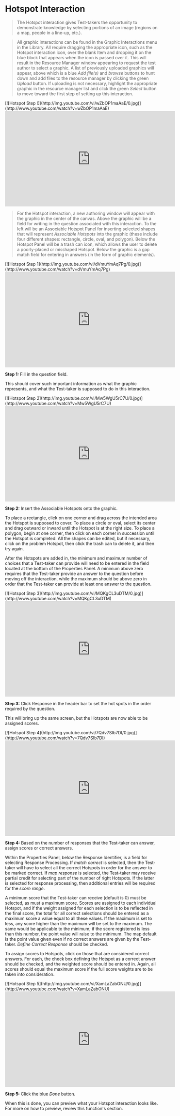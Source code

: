 # Hotspot Interaction

>The Hotspot interaction gives Test-takers the opportunity to demonstrate knowledge by selecting portions of an image (regions on a map, people in a line-up, etc.).

>All graphic interactions can be found in the Graphic Interactions menu in the Library. All require dragging the appropriate icon, such as the Hotspot interaction icon, over the blank Item and dropping it on the blue block that appears when the icon is passed over it. This will result in the Resource Manager window appearing to request the test author to select a graphic. A list of previously uploaded graphics will appear, above which is a blue *Add file(s)* and *browse* buttons to hunt down and add files to the resource manager by clicking the green *Upload* button. If uploading is not necessary, highlight the appropriate graphic in the resource manager list and click the green *Select* button to move toward the first step of setting up this interaction.

<div class="hidden-video">
[![Hotspot Step 0](http://img.youtube.com/vi/wZbOP1maAaE/0.jpg)](http://www.youtube.com/watch?v=wZbOP1maAaE)
</div>

<iframe width="560" height="315" src="https://www.youtube.com/embed/wZbOP1maAaE" frameborder="0" allowfullscreen></iframe>

>For the Hotspot interaction, a new authoring window will appear with the graphic in the center of the canvas. Above the graphic will be a field for writing in the question associated with this interaction. To the left will be an Associable Hotspot Panel for inserting selected shapes that will represent *Associable Hotspots* into the graphic (these include four different shapes: rectangle, circle, oval, and polygon). Below the Hotspot Panel will be a trash can icon, which allows the user to delete a poorly-placed or misshaped Hotspot. Below the graphic is a gap match field for entering in answers (in the form of graphic elements).

<div class="hidden-video">
[![Hotspot Step 1](http://img.youtube.com/vi/dVmuYmAq7Pg/0.jpg)](http://www.youtube.com/watch?v=dVmuYmAq7Pg)
</div>

<iframe width="560" height="315" src="https://www.youtube.com/embed/dVmuYmAq7Pg" frameborder="0" allowfullscreen></iframe>

**Step 1:** Fill in the question field. 

This should cover such important information as what the graphic represents, and what the Test-taker is supposed to do in this interaction.

<div class="hidden-video">
[![Hotspot Step 2](http://img.youtube.com/vi/Mw5WgU5rC7U/0.jpg)](http://www.youtube.com/watch?v=Mw5WgU5rC7U)
</div>

<iframe width="560" height="315" src="https://www.youtube.com/embed/Mw5WgU5rC7U" frameborder="0" allowfullscreen></iframe>

**Step 2:** Insert the Associable Hotspots onto the graphic.

To place a rectangle, click on one corner and drag across the intended area the Hotspot is supposed to cover. To place a circle or oval, select its center and drag outward or inward until the Hotspot is at the right size. To place a polygon, begin at one corner, then click on each corner in succession until the Hotspot is completed. All the shapes can be edited, but if necessary, click on the problem Hotspot, then click the trash can to delete it, and then try again.

After the Hotspots are added in, the minimum and maximum number of choices that a Test-taker can provide will need to be entered in the field located at the bottom of the Properties Panel. A minimum above zero requires that the Test-taker provide an answer to the question before moving off the interaction, while the maximum should be above zero in order that the Test-taker can provide at least one answer to the question.

<div class="hidden-video">
[![Hotspot Step 3](http://img.youtube.com/vi/MQKgCL3uDTM/0.jpg)](http://www.youtube.com/watch?v=MQKgCL3uDTM)
</div>

<iframe width="560" height="315" src="https://www.youtube.com/embed/MQKgCL3uDTM" frameborder="0" allowfullscreen></iframe>

**Step 3:** Click Response in the header bar to set the hot spots in the order required by the question.

This will bring up the same screen, but the Hotspots are now able to be assigned scores.

<div class="hidden-video">
[![Hotspot Step 4](http://img.youtube.com/vi/7Qdv7SIb7DI/0.jpg)](http://www.youtube.com/watch?v=7Qdv7SIb7DI)
</div>

<iframe width="560" height="315" src="https://www.youtube.com/embed/7Qdv7SIb7DI" frameborder="0" allowfullscreen></iframe>

**Step 4:** Based on the number of responses that the Test-taker can answer, assign scores or correct answers.

Within the Properties Panel, below the Response Identifier, is a field for selecting Response Processing. If *match correct* is selected, then the Test-taker will have to select all the correct Hotspots in order for the answer to be marked correct. If *map response* is selected, the Test-taker may receive partial credit for selecting part of the number of right Hotspots. If the latter is selected for response processing, then additional entries will be required for the *score range*. 

A minimum score that the Test-taker can receive (default is 0) must be selected, as must a maximum score. Scores are assigned to each individual Hotspot, and if the weight assigned for each selection is to be reflected in the final score, the total for all correct selections should be entered as a maximum score a value equal to all these values. If the maximum is set to less, any score higher than the maximum will be set to the maximum. The same would be applicable to the minimum; if the score registered is less than this number, the point value will raise to the minimum. The map default is the point value given even if no correct answers are given by the Test-taker. *Define Correct Response* should be checked.

To assign scores to Hotspots, click on those that are considered correct answers. For each, the check box defining the Hotspot as a correct answer should be checked, and the weighted score should be entered in. Again, all scores should equal the maximum score if the full score weights are to be taken into consideration. 

<div class="hidden-video">
[![Hotspot Step 5](http://img.youtube.com/vi/XamLaZabONU/0.jpg)](http://www.youtube.com/watch?v=XamLaZabONU)
</div>

<iframe width="560" height="315" src="https://www.youtube.com/embed/XamLaZabONU" frameborder="0" allowfullscreen></iframe>

**Step 5:** Click the blue *Done* button.

When this is done, you can preview what your Hotspot interaction looks like. For more on how to preview, review this function's section.
